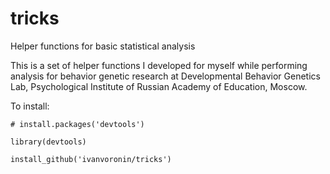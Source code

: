 # tricks
Helper functions for basic statistical analysis

This is a set of helper functions I developed for myself while performing analysis for behavior genetic research at Developmental Behavior Genetics Lab, Psychological Institute of Russian Academy of Education, Moscow.

To install:
```
# install.packages('devtools')

library(devtools)

install_github('ivanvoronin/tricks')
```
